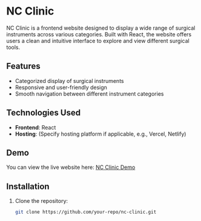 # NC Clinic

NC Clinic is a frontend website designed to display a wide range of surgical instruments across various categories. Built with React, the website offers users a clean and intuitive interface to explore and view different surgical tools.

## Features
- Categorized display of surgical instruments
- Responsive and user-friendly design
- Smooth navigation between different instrument categories

## Technologies Used
- **Frontend**: React
- **Hosting**: (Specify hosting platform if applicable, e.g., Vercel, Netlify)

## Demo

You can view the live website here: [NC Clinic Demo](https://your-demo-link.com)

## Installation

1. Clone the repository:
   ```bash
   git clone https://github.com/your-repo/nc-clinic.git
